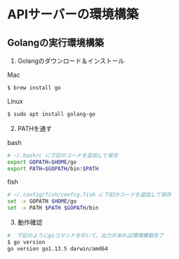 # APIサーバーの環境構築

## Golangの実行環境構築

1. Golangのダウンロード＆インストール

Mac
```sh
$ brew install go
```

Linux
```sh
$ sudo apt install golang-go
```

2. PATHを通す

bash
```sh
# ~/.bashrc に下記のコードを追加して保存
export GOPATH=$HOME/go
export PATH=$GOPATH/bin:$PATH
```

fish
```sh
# ~/.config/fish/config.fish に下記のコードを追加して保存
set -x GOPATH $HOME/go
set -x PATH $PATH $GOPATH/bin
```

3. 動作確認

```sh
#  下記のようにgoコマンドを叩いて、出力があれば環境構築完了
$ go version
go version go1.13.5 darwin/amd64
```
